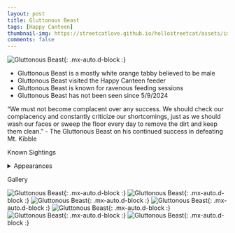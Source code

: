 ```yaml
---
layout: post
title: Gluttonous Beast
tags: [Happy Canteen]
thumbnail-img: https://streetcatlove.github.io/hellostreetcat/assets/img/gluttonous_beast.png
comments: false
---
```


![Gluttonous Beast](https://streetcatlove.github.io/hellostreetcat/assets/img/gluttonous_beast.png){: .mx-auto.d-block :}

* Gluttonous Beast is a mostly white orange tabby believed to be male
* Gluttonous Beast visited the Happy Canteen feeder
* Gluttonous Beast is known for ravenous feeding sessions
* Gluttonous Beast has not been seen since 5/9/2024

“We must not become complacent over any success. We should check our complacency and constantly criticize our shortcomings, just as we should wash our faces or sweep the floor every day to remove the dirt and keep them clean.” - The Gluttonous Beast on his continued success in defeating Mt. Kibble

Known Sightings

<details>
<summary>Appearances</summary>
<ul>
	<li><a href="https://youtu.be/aOvPbR4vlzg?t=39525">3/29/2024 10:59</a></li>
	<li><a href="https://youtu.be/EnL5eV23JZw?t=28809">5/9/2024 08:06</a></li>
</ul>
</details>


Gallery 

![Gluttonous Beast](https://streetcatlove.github.io/hellostreetcat/assets/img/gluttonous_beast0.png){: .mx-auto.d-block :}
![Gluttonous Beast](https://streetcatlove.github.io/hellostreetcat/assets/img/gluttonous_beast1.png){: .mx-auto.d-block :}
![Gluttonous Beast](https://streetcatlove.github.io/hellostreetcat/assets/img/gluttonous_beast2.png){: .mx-auto.d-block :}
![Gluttonous Beast](https://streetcatlove.github.io/hellostreetcat/assets/img/gluttonous_beast3.png){: .mx-auto.d-block :}
![Gluttonous Beast](https://streetcatlove.github.io/hellostreetcat/assets/img/gluttonous_beast4.png){: .mx-auto.d-block :}
![Gluttonous Beast](https://streetcatlove.github.io/hellostreetcat/assets/img/gluttonous_beast5.png){: .mx-auto.d-block :}
![Gluttonous Beast](https://streetcatlove.github.io/hellostreetcat/assets/img/gluttonous_beast6.png){: .mx-auto.d-block :}
